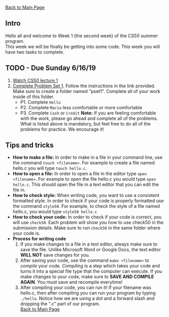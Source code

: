 [Back to Main Page](https://github.com/Emiton/CS50-summer)  
## Intro
Hello all and welcome to Week 1 (the second week) of the CS50 summer program.  
This week we will be finally be getting into some code. This week you will have two tasks to complete.

## TODO - Due Sunday 6/16/19  
1. [Watch CS50 lecture 1](https://courses.edx.org/courses/course-v1:HarvardX+CS50+X/courseware/bdc606f10e7347f6a61a341c4544bbf7/71a3739357a54a0e81348468341214b3/1?activate_block_id=block-v1%3AHarvardX%2BCS50%2BX%2Btype%40vertical%2Bblock%40f60c7cd5dc304c689580a67adc015e41)  
2. [Complete Problem Set 1](https://docs.cs50.net/2018/x/psets/1/pset1.html). Follow the instructions in the link provided. Make sure to create a folder named "pset1". Complete all of your work inside of this folder.  
    * P1. Complete `Hello`
    * P2. Complete `Mario` less comfortable or more comfortable
    * P3. Complete `Cash` or `Credit`
**Note:** If you are feeling comfortable with the work, please go ahead and complete all of the problems. What is listed above is mandatory, but feel free to do all of the problems for practice. We encourage it!  

## Tips and tricks
* __How to make a file:__ In order to make in a file in your command line, use the command `touch <filename>`. For example to create a file named hello.c you will type `touch hello.c`.  
* __How to open a file:__ In order to open a file in the editor type `open <filename>`. For example to open the file hello.c you would type `open hello.c`. This should open the file in a text editor that you can edit the file in.  
* __How to check style:__ When writing code, you want to use a consistent formatted style. In order to check if your code is properly formatted use the command `style50`. For example, to check the style of a file named hello.c, you would type `style50 hello.c`
* __How to check your code:__ In order to check if your code is correct, you will use `check50`. Each problem will show you how to use check50 in the submission details. Make sure to run `check50` in the same folder where your code is.  
* __Process for writing code__
    1. If you make changes to a file in a text editor, always make sure to save the file. Unlike Microsoft Word or Google Docs, the text editor __WILL NOT__ save changes for you.
    2. After saving your code, use the command `make <filename>` to *compile* your code. *Compiling* is a step which takes your code and turns it into a special file type that the computer can execute. If you make changes to your code, make sure to **SAVE AND COMPILE AGAIN**. You must save and recompile everytime!
    3. After compiling your code, you can run it! If your filename was hello.c, then after compiling you can run your program by typing `./hello`. Notice how we are using a dot and a forward slash and dropping the ".c" part of our program.  
[Back to Main Page](https://github.com/Emiton/CS50-summer)  
